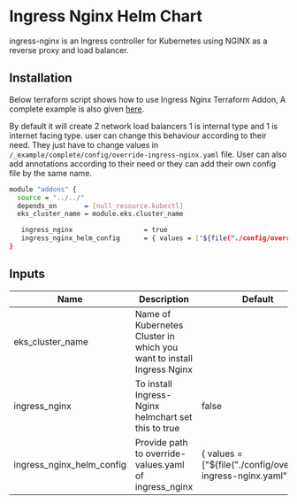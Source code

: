 # Ingress Nginx Helm Chart

<!-- BEGINNING OF PRE-COMMIT-TERRAFORM DOCS HOOK -->
ingress-nginx is an Ingress controller for Kubernetes using NGINX as a reverse proxy and load balancer.

## Installation
Below terraform script shows how to use Ingress Nginx Terraform Addon, A complete example is also given [here](https://github.com/clouddrove/terraform-helm-eks-addons/blob/master/_examples/complete/main.tf).

By default it will create 2 network load balancers 1 is internal type and 1 is internet facing type.
user can change this behaviour according to their need. They just have to change values in `/_example/complete/config/override-ingress-nginx.yaml` file. User can also add annotations according to their need or they can add their own config file by the same name.

```bash
module "addons" {
  source = "../../"
  depends_on       = [null_resource.kubectl]
  eks_cluster_name = module.eks.cluster_name

   ingress_nginx                  = true
   ingress_nginx_helm_config      = { values = ["${file("./config/override-ingress-nginx.yaml")}"] }
}
```


## Inputs

| Name | Description | Default | Required |
|------|-------------|---------|:--------:|
| eks_cluster_name | Name of Kubernetes Cluster in which you want to install Ingress Nginx |  | Yes |
| ingress_nginx | To install  Ingress-Nginx helmchart set this to true | false | Yes |
| ingress_nginx_helm_config | Provide path to override-values.yaml of ingress_nginx | { values = ["${file("./config/override-ingress-nginx.yaml")}"] } | No |

<!-- END OF PRE-COMMIT-TERRAFORM DOCS HOOK -->
